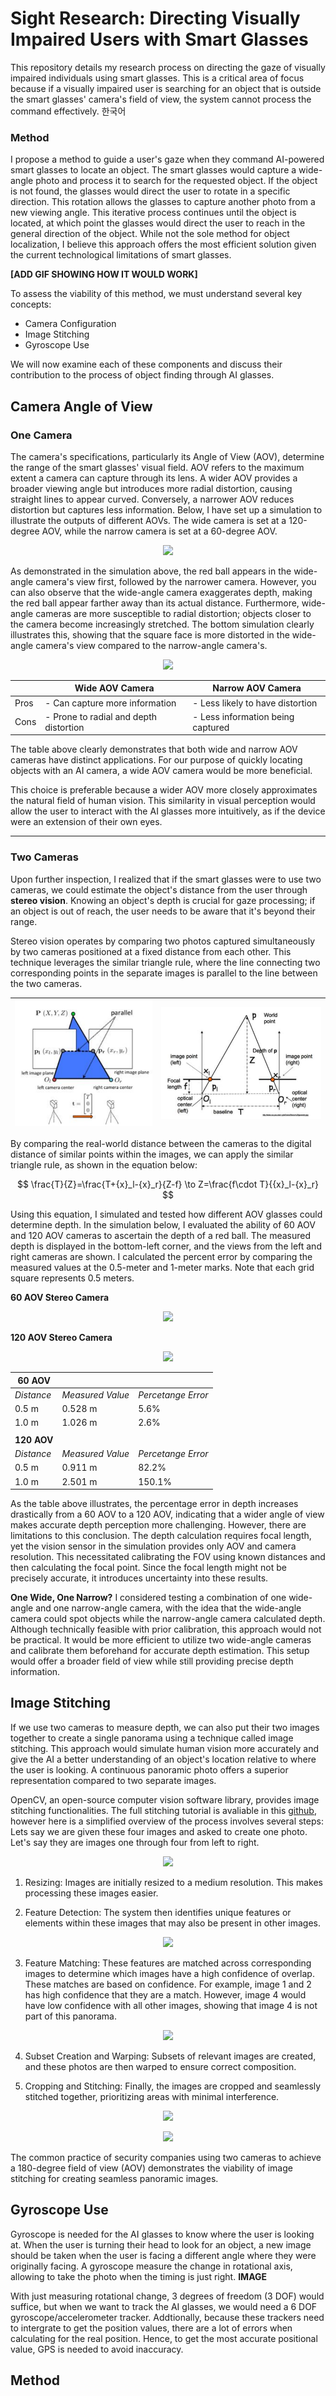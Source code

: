 
# Sight Research: Directing Visually Impaired Users with Smart Glasses

This repository details my research process on directing the gaze of visually impaired individuals using smart glasses. This is a critical area of focus because if a visually impaired user is searching for an object that is outside the smart glasses' camera's field of view, the system cannot process the command effectively. 한국어
### Method

I propose a method to guide a user's gaze when they command AI-powered smart glasses to locate an object. The smart glasses would capture a wide-angle photo and process it to search for the requested object. If the object is not found, the glasses would direct the user to rotate in a specific direction. This rotation allows the glasses to capture another photo from a new viewing angle. This iterative process continues until the object is located, at which point the glasses would direct the user to reach in the general direction of the object. While not the sole method for object localization, I believe this approach offers the most efficient solution given the current technological limitations of smart glasses.

**[ADD GIF SHOWING HOW IT WOULD WORK]**

To assess the viability of this method, we must understand several key concepts:

- Camera Configuration
- Image Stitching
- Gyroscope Use

We will now examine each of these components and discuss their contribution to the process of object finding through AI glasses.

## Camera Angle of View

### One Camera

The camera's specifications, particularly its Angle of View (AOV), determine the range of the smart glasses' visual field. AOV refers to the maximum extent a camera can capture through its lens. A wider AOV provides a broader viewing angle but introduces more radial distortion, causing straight lines to appear curved. Conversely, a narrower AOV reduces distortion but captures less information. Below, I have set up a simulation to illustrate the outputs of different AOVs. The wide camera is set at a 120-degree AOV, while the narrow camera is set at a 60-degree AOV. 

<p align="center">
  <img src= photos/sight1.gif>
</p>

As demonstrated in the simulation above, the red ball appears in the wide-angle camera's view first, followed by the narrower camera. However, you can also observe that the wide-angle camera exaggerates depth, making the red ball appear farther away than its actual distance. Furthermore, wide-angle cameras are more susceptible to radial distortion; objects closer to the camera become increasingly stretched. The bottom simulation clearly illustrates this, showing that the square face is more distorted in the wide-angle camera's view compared to the narrow-angle camera's.

<p align="center">
  <img src= photos/sight2.gif>
</p>

<div align="center">

|      | Wide AOV Camera                        | Narrow AOV Camera                 |
| ---- | -------------------------------------- | --------------------------------- |
| Pros | - Can capture more information         | - Less likely to have distortion  |
| Cons | - Prone to radial and depth distortion | - Less information being captured |

</div>

The table above clearly demonstrates that both wide and narrow AOV cameras have distinct applications. For our purpose of quickly locating objects with an AI camera, a wide AOV camera would be more beneficial.

This choice is preferable because a wider AOV more closely approximates the natural field of human vision. This similarity in visual perception would allow the user to interact with the AI glasses more intuitively, as if the device were an extension of their own eyes.

---
### Two Cameras

Upon further inspection, I realized that if the smart glasses were to use two cameras, we could estimate the object's distance from the user through **stereo vision**. Knowing an object's depth is crucial for gaze processing; if an object is out of reach, the user needs to be aware that it's beyond their range.

Stereo vision operates by comparing two photos captured simultaneously by two cameras positioned at a fixed distance from each other. This technique leverages the similar triangle rule, where the line connecting two corresponding points in the separate images is parallel to the line between the two cameras.

<div align="center">
  
| ![sight3](photos/sight3.png) | ![sight4](photos/sight4.png) |
| ---------------------------- | ---------------------------- |

</div>

By comparing the real-world distance between the cameras to the digital distance of similar points within the images, we can apply the similar triangle rule, as shown in the equation below:

$$
 \frac{T}{Z}=\frac{T+{x}_l-{x}_r}{Z-f} \to Z=\frac{f\cdot T}{{x}_l-{x}_r}
$$

Using this equation, I simulated and tested how different AOV glasses could determine depth. In the simulation below, I evaluated the ability of 60 AOV and 120 AOV cameras to ascertain the depth of a red ball. The measured depth is displayed in the bottom-left corner, and the views from the left and right cameras are shown. I calculated the percent error by comparing the measured values at the 0.5-meter and 1-meter marks. Note that each grid square represents 0.5 meters.

**60 AOV Stereo Camera**
<p align="center">  
  <img src= photos/sight5.gif>
</p>

**120 AOV Stereo Camera**
<p align="center">  
  <img src= photos/sight6.gif>
</p>

<div align="center">

| 60 AOV      |                  |                    |
| ----------- | ---------------- | ------------------ |
| *Distance*  | *Measured Value* | *Percetange Error* |
| 0.5 m       | 0.528 m          | 5.6%               |
| 1.0 m       | 1.026 m          | 2.6%               |
|             |                  |                    |
| **120 AOV** |                  |                    |
| *Distance*  | *Measured Value* | *Percetange Error* |
| 0.5 m       | 0.911 m          | 82.2%              |
| 1.0 m       | 2.501 m          | 150.1%             |

</div>


As the table above illustrates, the percentage error in depth increases drastically from a 60 AOV to a 120 AOV, indicating that a wider angle of view makes accurate depth perception more challenging. However, there are limitations to this conclusion. The depth calculation requires focal length, yet the vision sensor in the simulation provides only AOV and camera resolution. This necessitated calibrating the FOV using known distances and then calculating the focal point. Since the focal length might not be precisely accurate, it introduces uncertainty into these results.

**One Wide, One Narrow?**
I considered testing a combination of one wide-angle and one narrow-angle camera, with the idea that the wide-angle camera could spot objects while the narrow-angle camera calculated depth. Although technically feasible with prior calibration, this approach would not be practical. It would be more efficient to utilize two wide-angle cameras and calibrate them beforehand for accurate depth estimation. This setup would offer a broader field of view while still providing precise depth information.
## Image Stitching

If we use two cameras to measure depth, we can also put their two images together to create a single panorama using a technique called image stitching. This approach would simulate human vision more accurately and give the AI a better understanding of an object's location relative to where the user is looking. A continuous panoramic photo offers a superior representation compared to two separate images.

OpenCV, an open-source computer vision software library, provides image stitching functionalities. The full stitching tutorial is avaliable in this [github](https://github.com/OpenStitching/stitching_tutorial/blob/master/docs/Stitching%20Tutorial.md), however here is a simplified overview of the process involves several steps:
Lets say we are given these four images and asked to create one photo. Let's say they are images one through four from left to right.
<p align="center">  
  <img src= photos/sight8.gif>
</p>

1. Resizing: Images are initially resized to a medium resolution. This makes processing these images easier.

2. Feature Detection: The system then identifies unique features or elements within these images that may also be present in other images.
<p align="center">  
  <img src= photos/sight7.gif>
</p>

3. Feature Matching: These features are matched across corresponding images to determine which images have a high confidence of overlap. These matches are based on confidence. For example, image 1 and 2 has high confidence that they are a match. However, image 4 would have low confidence with all other images, showing that image 4 is not part of this panorama.
<p align="center">  
  <img src= photos/sight9.gif>
</p>

4. Subset Creation and Warping: Subsets of relevant images are created, and these photos are then warped to ensure correct composition.

5. Cropping and Stitching: Finally, the images are cropped and seamlessly stitched together, prioritizing areas with minimal interference.
<p align="center">  
  <img src= photos/sight10.gif>
</p>
<p align="center">  
  <img src= photos/sight11.gif>
</p>

The common practice of security companies using two cameras to achieve a 180-degree field of view (AOV) demonstrates the viability of image stitching for creating seamless panoramic images. 
## Gyroscope Use
Gyroscope is needed for the AI glasses to know where the user is looking at. When the user is turning their head to look for an object, a new image should be taken when the user is facing a different angle where they were originally facing. A gyroscope measure the change in rotational axis, allowing to take the photo when the timing is just right. 
**IMAGE**

With just measuring rotational change, 3 degrees of freedom (3 DOF) would suffice, but when we want to track the AI glasses, we would need a 6 DOF gyroscope/accelerometer tracker. Addtionally, because these trackers need to intergrate to get the position values, there are a lot of errors when calculating for the real position. Hence, to get the most accurate positional value, GPS is needed to avoid inaccuracy. 

## Method
